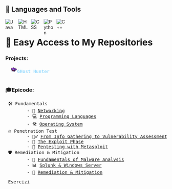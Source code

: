 ## 🧰 Languages and Tools

<img align="left" alt="Java" width="30px" style="padding-right:10px;" src="https://cdn.jsdelivr.net/gh/devicons/devicon/icons/java/java-original.svg"/>
<img align="left" alt="HTML" width="30px" style="padding-right:10px;" src="https://cdn.jsdelivr.net/gh/devicons/devicon/icons/html5/html5-plain.svg" />
<img align="left" alt="CSS" width="30px" style="padding-right:10px;" src="https://cdn.jsdelivr.net/gh/devicons/devicon/icons/css3/css3-plain.svg" />
<img align="left" alt="Python" width="30px" style="padding-right:10px;" src="https://cdn.jsdelivr.net/gh/devicons/devicon/icons/python/python-plain.svg" />
<img align="left" alt="C++" width="30px" style="padding-right:10px;" src="https://cdn.jsdelivr.net/gh/devicons/devicon/icons/cplusplus/cplusplus-line.svg" />
<br/>

# 🚀 Easy Access to My Repositories
<h3>Projects:</h3>
<pre>
  <img src="Img/haunter.png" alt="Haunter icon" width="20px" padding-right: 8px;" /><a href="https://github.com/GigidotExe/WIP" style="font-weight: bold; text-decoration: none; color: #9cdcfe;">GHost Hunter</a>
  
</pre>


<h3>🎓Epicode:</h3>
<pre>
 🛠️ Fundamentals
        - 📡 <a href="https://github.com/Gigidotexe/Networking">Networking</a>
        - 💻 <a href="https://github.com/Gigidotexe/WIP/blob/main/README.md">Programming Languages</a>
        - 🛠️ <a href="https://github.com/Gigidotexe/WIP/blob/main/README.md">Operating System</a>
 🔥 Penetration Test
        - 🕵️‍♂️ <a href="https://github.com/Gigidotexe/WIP/blob/main/README.md">From Info Gathering to Vulnerability Assessment</a>
        - 🏹 <a href="https://github.com/Gigidotexe/WIP/blob/main/README.md">The Exploit Phase</a>
        - 📌 <a href="https://github.com/Gigidotexe/WIP/blob/main/README.md">Pentesting with Metasploit</a>
 🛡️ Remediation & Mitigation
        - 🔬 <a href="https://github.com/Gigidotexe/WIP/blob/main/README.md">Fundamentals of Malware Analysis</a>
        - 📊 <a href="https://github.com/Gigidotexe/WIP/blob/main/README.md">Splunk & Windows Server</a>
        - 🛑 <a href="https://github.com/Gigidotexe/WIP/blob/main/README.md">Remediation & Mitigation</a>
</pre>
<pre>
 Esercizi
</pre>
